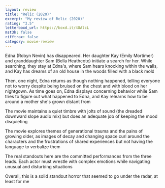 ```yaml
---
layout: review
title: "Relic (2020)"
excerpt: "My review of Relic (2020)"
rating: "3.5"
letterboxd_url: https://boxd.it/4OAlcL
mst3k: false
rifftrax: false
category: movie-review
---
```


Edna (Robyn Nevin) has disappeared. Her daughter Kay (Emily Mortimer) and granddaughter Sam (Bella Heathcote) initiate a search for her. While searching, they stay at Edna's, where Sam hears knocking within the walls, and Kay has dreams of an old house in the woods filled with a black mold

Then, one night, Edna returns as though nothing happened, telling everyone not to worry despite being bruised on the chest and with blood on her nightgown. As time goes on, Edna displays concerning behavior while Sam tries to figure out what happened to Edna, and Kay relearns how to be around a mother she's grown distant from

The movie maintains a quiet timbre with jolts of sound (the dreaded downward slope audio mix) but does an adequate job of keeping the mood disquieting

The movie explores themes of generational trauma and the pains of growing older, as images of decay and changing space curl around the characters and the frustrations of shared experiences but not having the language to verbalize them

The real standouts here are the committed performances from the three leads. Each actor must wrestle with complex emotions while navigating unusual and disturbing situations

Overall, this is a solid standout horror that seemed to go under the radar, at least for me

